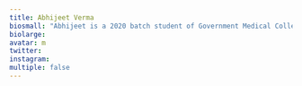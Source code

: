 ```yaml
---
title: Abhijeet Verma
biosmall: "Abhijeet is a 2020 batch student of Government Medical College, Ratlam"
biolarge: 
avatar: m
twitter:
instagram:
multiple: false
---
```


